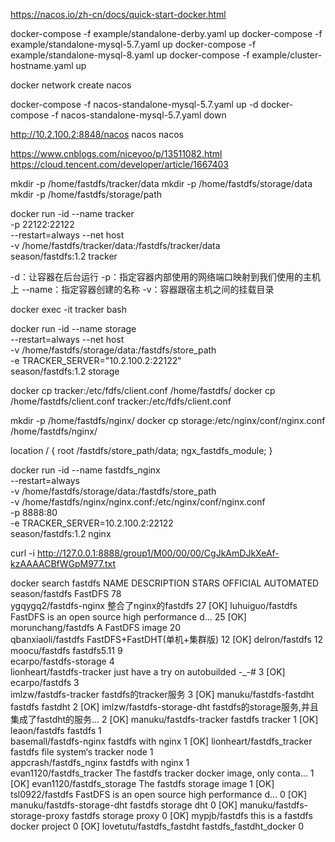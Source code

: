 https://nacos.io/zh-cn/docs/quick-start-docker.html


docker-compose -f example/standalone-derby.yaml up
docker-compose -f example/standalone-mysql-5.7.yaml up
docker-compose -f example/standalone-mysql-8.yaml up
docker-compose -f example/cluster-hostname.yaml up

docker network create nacos

docker-compose -f nacos-standalone-mysql-5.7.yaml up -d
docker-compose -f nacos-standalone-mysql-5.7.yaml down

http://10.2.100.2:8848/nacos
nacos
nacos

https://www.cnblogs.com/niceyoo/p/13511082.html
https://cloud.tencent.com/developer/article/1667403

mkdir -p /home/fastdfs/tracker/data
mkdir -p /home/fastdfs/storage/data
mkdir -p /home/fastdfs/storage/path

docker run -id --name tracker \
-p 22122:22122 \
--restart=always --net host \
-v /home/fastdfs/tracker/data:/fastdfs/tracker/data \
season/fastdfs:1.2 tracker

-d：让容器在后台运行
-p：指定容器内部使用的网络端口映射到我们使用的主机上
--name：指定容器创建的名称
-v：容器跟宿主机之间的挂载目录

docker exec -it tracker bash

docker run -id --name storage \
--restart=always --net host \
-v /home/fastdfs/storage/data:/fastdfs/store_path \
-e TRACKER_SERVER="10.2.100.2:22122" \
season/fastdfs:1.2 storage

docker cp tracker:/etc/fdfs/client.conf /home/fastdfs/
docker cp /home/fastdfs/client.conf tracker:/etc/fdfs/client.conf

mkdir -p /home/fastdfs/nginx/
docker cp storage:/etc/nginx/conf/nginx.conf /home/fastdfs/nginx/

location / {
    root /fastdfs/store_path/data;
    ngx_fastdfs_module;
}

docker run -id --name fastdfs_nginx \
--restart=always \
-v /home/fastdfs/storage/data:/fastdfs/store_path \
-v /home/fastdfs/nginx/nginx.conf:/etc/nginx/conf/nginx.conf \
-p 8888:80 \
-e TRACKER_SERVER=10.2.100.2:22122 \
season/fastdfs:1.2 nginx

curl -i http://127.0.0.1:8888/group1/M00/00/00/CgJkAmDJkXeAf-kzAAAACBfWGpM977.txt

docker search fastdfs
NAME                           DESCRIPTION                                     STARS               OFFICIAL            AUTOMATED
season/fastdfs                 FastDFS                                         78                                      
ygqygq2/fastdfs-nginx          整合了nginx的fastdfs                                27                                      [OK]
luhuiguo/fastdfs               FastDFS is an open source high performance d…   25                                      [OK]
morunchang/fastdfs             A FastDFS image                                 20                                      
qbanxiaoli/fastdfs             FastDFS+FastDHT(单机+集群版)                         12                                      [OK]
delron/fastdfs                                                                 12                                      
moocu/fastdfs                  fastdfs5.11                                     9                                       
ecarpo/fastdfs-storage                                                         4                                       
lionheart/fastdfs-tracker      just have a try on autobuilded -_-#             3                                       [OK]
ecarpo/fastdfs                                                                 3                                       
imlzw/fastdfs-tracker          fastdfs的tracker服务                               3                                       [OK]
manuku/fastdfs-fastdht         fastdfs fastdht                                 2                                       [OK]
imlzw/fastdfs-storage-dht      fastdfs的storage服务,并且集成了fastdht的服务…              2                                       [OK]
manuku/fastdfs-tracker         fastdfs tracker                                 1                                       [OK]
leaon/fastdfs                  fastdfs                                         1                                       
basemall/fastdfs-nginx         fastdfs with nginx                              1                                       [OK]
lionheart/fastdfs_tracker      fastdfs file system‘s tracker node              1                                       
appcrash/fastdfs_nginx         fastdfs with nginx                              1                                       
evan1120/fastdfs_tracker       The fastdfs tracker docker image, only conta…   1                                       [OK]
evan1120/fastdfs_storage       The fastdfs storage image                       1                                       [OK]
tsl0922/fastdfs                FastDFS is an open source high performance d…   0                                       [OK]
manuku/fastdfs-storage-dht     fastdfs storage dht                             0                                       [OK]
manuku/fastdfs-storage-proxy   fastdfs storage proxy                           0                                       [OK]
mypjb/fastdfs                  this is a fastdfs docker project                0                                       [OK]
lovetutu/fastdfs_fastdht       fastdfs_fastdht_docker                          0